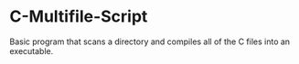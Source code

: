 # C-Multifile-Script
Basic program that scans a directory and compiles all of the C files into an executable.
